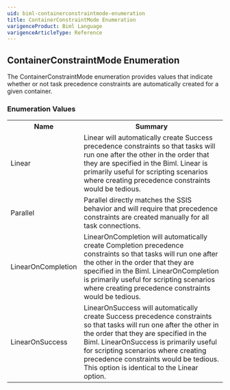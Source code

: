 ```yaml
---
uid: biml-containerconstraintmode-enumeration
title: ContainerConstraintMode Enumeration
varigenceProduct: Biml Language
varigenceArticleType: Reference
---
```


## ContainerConstraintMode Enumeration<div class="LanguageSummary"><div class ="SummaryItem">The ContainerConstraintMode enumeration provides values that indicate whether or not task precedence constraints are automatically created for a given container.</div></div><div class="EnumValueGroup">### Enumeration Values<table id="EnumValue" class="MemberList"><tbody><tr><th class="MemberNameColumnHeader">Name</th><th class="MemberSummaryColumnHeader">Summary</th></tr><tr class="cd0"><td class="MemberName">Linear</td><td class="MemberSummary"><div class ="SummaryItem">Linear will automatically create Success precedence constraints so that tasks will run one after the other in the order that they are specified in the Biml.  Linear is primarily useful for scripting scenarios where creating precedence constraints would be tedious.</div></td></tr><tr class="cd1"><td class="MemberName">Parallel</td><td class="MemberSummary"><div class ="SummaryItem">Parallel directly matches the SSIS behavior and will require that precedence constraints are created manually for all task connections.</div></td></tr><tr class="cd0"><td class="MemberName">LinearOnCompletion</td><td class="MemberSummary"><div class ="SummaryItem">LinearOnCompletion will automatically create Completion precedence constraints so that tasks will run one after the other in the order that they are specified in the Biml.  LinearOnCompletion is primarily useful for scripting scenarios where creating precedence constraints would be tedious.</div></td></tr><tr class="cd1"><td class="MemberName">LinearOnSuccess</td><td class="MemberSummary"><div class ="SummaryItem">LinearOnSuccess will automatically create Success precedence constraints so that tasks will run one after the other in the order that they are specified in the Biml.  LinearOnSuccess is primarily useful for scripting scenarios where creating precedence constraints would be tedious. This option is identical to the Linear option.</div></td></tr></tbody></table></div>